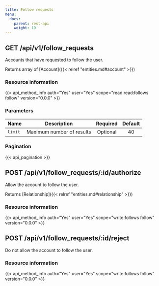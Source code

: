 ```yaml
---
title: Follow requests
menu:
  docs:
    parent: rest-api
    weight: 10
---
```


## GET /api/v1/follow_requests

Accounts that have requested to follow the user.

Returns array of [Account]({{< relref "entities.md#account" >}})

### Resource information

{{< api_method_info auth="Yes" user="Yes" scope="read read:follows follow" version="0.0.0" >}}

### Parameters

|Name|Description|Required|Default|
|----|-----------|:------:|:-----:|
| `limit` | Maximum number of results | Optional | 40 |

### Pagination

{{< api_pagination >}}

## POST /api/v1/follow_requests/:id/authorize

Allow the account to follow the user.

Returns [Relationship]({{< relref "entities.md#relationship" >}})

### Resource information

{{< api_method_info auth="Yes" user="Yes" scope="write:follows follow" version="0.0.0" >}}

## POST /api/v1/follow_requests/:id/reject

Do not allow the account to follow the user.

### Resource information

{{< api_method_info auth="Yes" user="Yes" scope="write:follows follow" version="0.0.0" >}}
